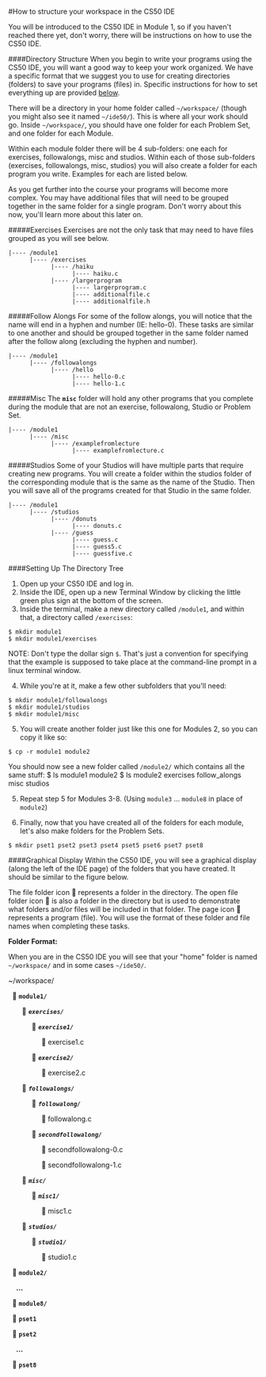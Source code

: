 #How to structure your workspace in the CS50 IDE

You will be introduced to the CS50 IDE in Module 1, so if you haven't reached there yet, don't worry, there will be instructions on how to use the CS50 IDE.
  
####Directory Structure
When you begin to write your programs using the CS50 IDE, you will want a good way to keep your work organized.  We have a specific format that we suggest you to use for creating directories (folders) to save your programs (files) in. Specific instructions for how to set everything up are provided [below](#setting-up-the-directory-tree).

There will be a directory in your home folder called ``~/workspace/`` (though you might also see it named ``~/ide50/``). This is where all your work should go. Inside `~/workspace/`, you should have one folder for each Problem Set, and one folder for each Module.

Within each module folder there will be 4 sub-folders: one each for exercises, followalongs, misc and studios. Within each of those sub-folders (exercises, followalongs, misc, studios) you will also create a folder for each program you write. Examples for each are listed below.

As you get further into the course your programs will become more complex.  You may have additional files that will need to be grouped together in the same folder for a single program.  Don't worry about this now, you'll learn more about this later on. 

#####Exercises
Exercises are not the only task that may need to have files grouped as you will see below.
```nohighlight
|---- /module1
      |---- /exercises
            |---- /haiku
                  |---- haiku.c
            |---- /largerprogram
                  |---- largerprogram.c
                  |---- additionalfile.c
                  |---- additionalfile.h
```
  
#####Follow Alongs
For some of the follow alongs, you will notice that the name will end in a hyphen and number (IE: hello-0).  These tasks are similar to one another and should be grouped together in the same folder named after the follow along (excluding the hyphen and number).
```nohighlight
|---- /module1
      |---- /followalongs
            |---- /hello
                  |---- hello-0.c
                  |---- hello-1.c
```
#####Misc
The **`misc`** folder will hold any other programs that you complete during the module that are not an exercise, followalong, Studio or Problem Set.
```nohighlight
|---- /module1
      |---- /misc
            |---- /examplefromlecture
                  |---- examplefromlecture.c
```  
   
#####Studios
Some of your Studios will have multiple parts that require creating new programs.  You will create a folder within the studios folder of the corresponding module that is the same as the name of the Studio. Then you will save all of the programs created for that Studio in the same folder.
```nohighlight
|---- /module1
      |---- /studios
            |---- /donuts
                  |---- donuts.c
            |---- /guess
                  |---- guess.c
                  |---- guess5.c
                  |---- guessfive.c
``` 

  
####Setting Up The Directory Tree
  
1. Open up your CS50 IDE and log in.
2. Inside the IDE, open up a new Terminal Window by clicking the little green plus sign at the bottom of the screen.
3. Inside the terminal, make a new directory called `/module1`, and within that, a directory called `/exercises`:

  ```nohighlight
  $ mkdir module1
  $ mkdir module1/exercises
  ```
  NOTE: Don't type the dollar sign `$`. That's just a convention for specifying that the example is supposed to take place at the command-line prompt in a linux terminal window.
  
4. While you're at it, make a few other subfolders that you'll need:

  ```nohighlight
  $ mkdir module1/followalongs
  $ mkdir module1/studios
  $ mkdir module1/misc
  ```
  
5. You will create another folder just like this one for Modules 2, so you can copy it like so:

  ```nohighlight
  $ cp -r module1 module2
  ```
  You should now see a new folder called `/module2/` which contains all the same stuff:
  $ ls
  module1 module2
  $ ls module2
  exercises follow_alongs misc studios
  
5. Repeat step 5 for Modules 3-8. (Using `module3` ... `module8` in place of `module2`)
  
6. Finally, now that you have created all of the folders for each module, let's also make folders for the Problem Sets.
  
  ```nohighlight
  $ mkdir pset1 pset2 pset3 pset4 pset5 pset6 pset7 pset8
  ```
  

####Graphical Display
Within the CS50 IDE, you will see a graphical display (along the left of the IDE page) of the folders that you have created.  It should be similar to the figure below. 

The file folder icon :file_folder: represents a folder in the directory.  The open file folder icon :open_file_folder: is also a folder in the directory but is used to demonstrate what folders and/or files will be included in that folder. The page icon :page_facing_up: represents a program (file).  You will use the format of these folder and file names when completing these tasks. 

**Folder Format:**
  
When you are in the CS50 IDE you will see that your "home" folder is named ``~/workspace/`` and in some cases ``~/ide50/``. 



~/workspace/
    
&nbsp;&nbsp;:open_file_folder: **``module1/``**
  
&nbsp;&nbsp;&nbsp;&nbsp;&nbsp;&nbsp;&nbsp;:open_file_folder: **_``exercises/``_**
  
&nbsp;&nbsp;&nbsp;&nbsp;&nbsp;&nbsp;&nbsp;&nbsp;&nbsp;&nbsp;&nbsp;&nbsp;:open_file_folder: **_``exercise1/``_**
  
&nbsp;&nbsp;&nbsp;&nbsp;&nbsp;&nbsp;&nbsp;&nbsp;&nbsp;&nbsp;&nbsp;&nbsp;&nbsp;&nbsp;&nbsp;&nbsp;&nbsp;:page_facing_up: exercise1.c
  
&nbsp;&nbsp;&nbsp;&nbsp;&nbsp;&nbsp;&nbsp;&nbsp;&nbsp;&nbsp;&nbsp;&nbsp;:open_file_folder: **_``exercise2/``_**
  
&nbsp;&nbsp;&nbsp;&nbsp;&nbsp;&nbsp;&nbsp;&nbsp;&nbsp;&nbsp;&nbsp;&nbsp;&nbsp;&nbsp;&nbsp;&nbsp;&nbsp;:page_facing_up: exercise2.c
  
&nbsp;&nbsp;&nbsp;&nbsp;&nbsp;&nbsp;&nbsp;:open_file_folder: **_``followalongs/``_**        
  
&nbsp;&nbsp;&nbsp;&nbsp;&nbsp;&nbsp;&nbsp;&nbsp;&nbsp;&nbsp;&nbsp;&nbsp;:open_file_folder: **_``followalong/``_**
  
&nbsp;&nbsp;&nbsp;&nbsp;&nbsp;&nbsp;&nbsp;&nbsp;&nbsp;&nbsp;&nbsp;&nbsp;&nbsp;&nbsp;&nbsp;&nbsp;&nbsp;:page_facing_up: followalong.c
  
&nbsp;&nbsp;&nbsp;&nbsp;&nbsp;&nbsp;&nbsp;&nbsp;&nbsp;&nbsp;&nbsp;&nbsp;:open_file_folder: **_``secondfollowalong/``_**
  
&nbsp;&nbsp;&nbsp;&nbsp;&nbsp;&nbsp;&nbsp;&nbsp;&nbsp;&nbsp;&nbsp;&nbsp;&nbsp;&nbsp;&nbsp;&nbsp;&nbsp;:page_facing_up: secondfollowalong-0.c
  
&nbsp;&nbsp;&nbsp;&nbsp;&nbsp;&nbsp;&nbsp;&nbsp;&nbsp;&nbsp;&nbsp;&nbsp;&nbsp;&nbsp;&nbsp;&nbsp;&nbsp;:page_facing_up: secondfollowalong-1.c
  
&nbsp;&nbsp;&nbsp;&nbsp;&nbsp;&nbsp;&nbsp;:open_file_folder: **_``misc/``_**
    
&nbsp;&nbsp;&nbsp;&nbsp;&nbsp;&nbsp;&nbsp;&nbsp;&nbsp;&nbsp;&nbsp;&nbsp;:open_file_folder: **_``misc1/``_**
  
&nbsp;&nbsp;&nbsp;&nbsp;&nbsp;&nbsp;&nbsp;&nbsp;&nbsp;&nbsp;&nbsp;&nbsp;&nbsp;&nbsp;&nbsp;&nbsp;&nbsp;:page_facing_up: misc1.c
  
&nbsp;&nbsp;&nbsp;&nbsp;&nbsp;&nbsp;&nbsp;:open_file_folder: **_``studios/``_**
  
&nbsp;&nbsp;&nbsp;&nbsp;&nbsp;&nbsp;&nbsp;&nbsp;&nbsp;&nbsp;&nbsp;&nbsp;:open_file_folder: **_``studio1/``_**
  
&nbsp;&nbsp;&nbsp;&nbsp;&nbsp;&nbsp;&nbsp;&nbsp;&nbsp;&nbsp;&nbsp;&nbsp;&nbsp;&nbsp;&nbsp;&nbsp;&nbsp;:page_facing_up: studio1.c
  
&nbsp;&nbsp;:file_folder: **``module2/``**
  
&nbsp;&nbsp;&nbsp;&nbsp;**...**
  
&nbsp;&nbsp;:file_folder: **``module8/``**
  
&nbsp;&nbsp;:file_folder: **``pset1``**
  
&nbsp;&nbsp;:file_folder: **``pset2``**
  
&nbsp;&nbsp;&nbsp;&nbsp;**...**
  
&nbsp;&nbsp;:file_folder: **``pset8``**
